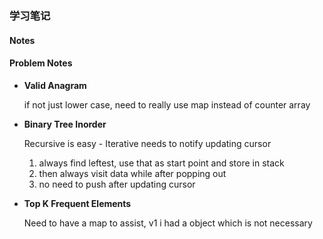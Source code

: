 ### 学习笔记


#### Notes





#### Problem Notes

* **Valid Anagram**
  
  if not just lower case, need to really use map instead of counter array

* **Binary Tree Inorder**

  Recursive is easy - 
  Iterative needs to notify updating cursor
	1. always find leftest, use that as start point and store in stack
	2. then always visit data while after popping out
	3. no need to push after updating cursor

* **Top K Frequent Elements**

  Need to have a map to assist, v1 i had a object which is not necessary

